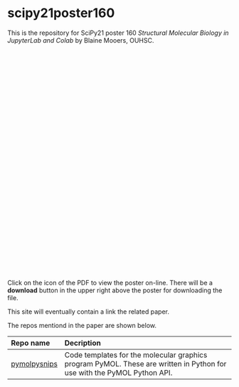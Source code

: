 # scipy21poster160

This is the repository for SciPy21 poster 160 *Structural Molecular Biology in JupyterLab and Colab* by Blaine Mooers, OUHSC.

<iframe scr"https://docs.google.com/gview?url=https://github.com/MooersLab/scipy21poster160/SciPy21Poster160Mooersv2.pdf&embedded=true" style="width:600px; height:500px;" frameborder="0"></iframe>


Click on the icon of the PDF to view the poster on-line.
There will be a **download** button in the upper right above the poster for downloading the file. 

This site will eventually contain a link the related paper.

The repos mentiond in the paper are shown below.

| Repo name              | Decription                                               |
|:---------------------- | :------------------------------------------------------- |
|[pymolpysnips](https://github.com/MooersLab/pymolpysnips)             | Code templates for the molecular graphics program PyMOL. These are written in Python for use with the PyMOL Python API. |
